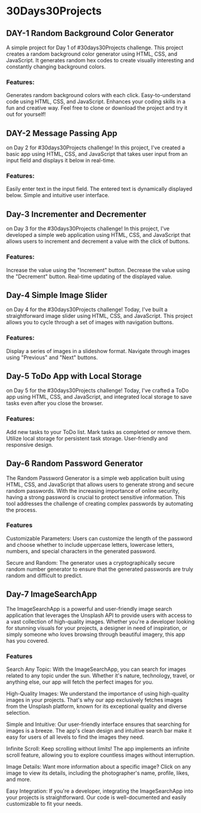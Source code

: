 # 30Days30Projects

## DAY-1 Random Background Color Generator
A simple project for Day 1 of #30days30Projects challenge. This project creates a random background color generator using HTML, CSS, and JavaScript. It generates random hex codes to create visually interesting and constantly changing background colors.

### Features:

Generates random background colors with each click.
Easy-to-understand code using HTML, CSS, and JavaScript.
Enhances your coding skills in a fun and creative way.
Feel free to clone or download the project and try it out for yourself!

## DAY-2 Message Passing App
on Day 2 for #30days30Projects challenge! In this project, I've created a basic app using HTML, CSS, and JavaScript that takes user input from an input field and displays it below in real-time.

### Features:

Easily enter text in the input field.
The entered text is dynamically displayed below.
Simple and intuitive user interface.


## Day-3 Incrementer and Decrementer
on Day 3 for the #30days30Projects challenge! In this project, I've developed a simple web application using HTML, CSS, and JavaScript that allows users to increment and decrement a value with the click of buttons.

### Features:

Increase the value using the "Increment" button.
Decrease the value using the "Decrement" button.
Real-time updating of the displayed value.

## Day-4 Simple Image Slider
on Day 4 for the #30days30Projects challenge! Today, I've built a straightforward image slider using HTML, CSS, and JavaScript. This project allows you to cycle through a set of images with navigation buttons.

### Features:

Display a series of images in a slideshow format.
Navigate through images using "Previous" and "Next" buttons.

## Day-5 ToDo App with Local Storage
on Day 5 for the #30days30Projects challenge! Today, I've crafted a ToDo app using HTML, CSS, and JavaScript, and integrated local storage to save tasks even after you close the browser.

### Features:

Add new tasks to your ToDo list.
Mark tasks as completed or remove them.
Utilize local storage for persistent task storage.
User-friendly and responsive design.

## Day-6 Random Password Generator

The Random Password Generator is a simple web application built using HTML, CSS, and JavaScript that allows users to generate strong and secure random passwords. With the increasing importance of online security, having a strong password is crucial to protect sensitive information. This tool addresses the challenge of creating complex passwords by automating the process.

### Features
Customizable Parameters: Users can customize the length of the password and choose whether to include uppercase letters, lowercase letters, numbers, and special characters in the generated password.

Secure and Random: The generator uses a cryptographically secure random number generator to ensure that the generated passwords are truly random and difficult to predict.

## Day-7 ImageSearchApp

The ImageSearchApp is a powerful and user-friendly image search application that leverages the Unsplash API to provide users with access to a vast collection of high-quality images. Whether you're a developer looking for stunning visuals for your projects, a designer in need of inspiration, or simply someone who loves browsing through beautiful imagery, this app has you covered.

### Features
Search Any Topic: With the ImageSearchApp, you can search for images related to any topic under the sun. Whether it's nature, technology, travel, or anything else, our app will fetch the perfect images for you.

High-Quality Images: We understand the importance of using high-quality images in your projects. That's why our app exclusively fetches images from the Unsplash platform, known for its exceptional quality and diverse selection.

Simple and Intuitive: Our user-friendly interface ensures that searching for images is a breeze. The app's clean design and intuitive search bar make it easy for users of all levels to find the images they need.

Infinite Scroll: Keep scrolling without limits! The app implements an infinite scroll feature, allowing you to explore countless images without interruption.

Image Details: Want more information about a specific image? Click on any image to view its details, including the photographer's name, profile, likes, and more.

Easy Integration: If you're a developer, integrating the ImageSearchApp into your projects is straightforward. Our code is well-documented and easily customizable to fit your needs.
